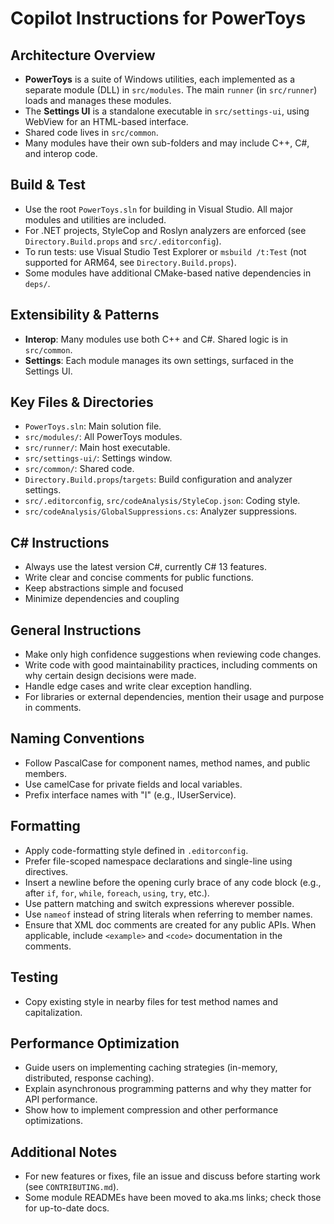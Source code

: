 # Copilot Instructions for PowerToys

## Architecture Overview

- **PowerToys** is a suite of Windows utilities, each implemented as a separate module (DLL) in `src/modules`. The main `runner` (in `src/runner`) loads and manages these modules.
- The **Settings UI** is a standalone executable in `src/settings-ui`, using WebView for an HTML-based interface.
- Shared code lives in `src/common`.
- Many modules have their own sub-folders and may include C++, C#, and interop code.

## Build & Test

- Use the root `PowerToys.sln` for building in Visual Studio. All major modules and utilities are included.
- For .NET projects, StyleCop and Roslyn analyzers are enforced (see `Directory.Build.props` and `src/.editorconfig`).
- To run tests: use Visual Studio Test Explorer or `msbuild /t:Test` (not supported for ARM64, see `Directory.Build.props`).
- Some modules have additional CMake-based native dependencies in `deps/`.

## Extensibility & Patterns

- **Interop**: Many modules use both C++ and C#. Shared logic is in `src/common`.
- **Settings**: Each module manages its own settings, surfaced in the Settings UI.

## Key Files & Directories

- `PowerToys.sln`: Main solution file.
- `src/modules/`: All PowerToys modules.
- `src/runner/`: Main host executable.
- `src/settings-ui/`: Settings window.
- `src/common/`: Shared code.
- `Directory.Build.props`/`targets`: Build configuration and analyzer settings.
- `src/.editorconfig`, `src/codeAnalysis/StyleCop.json`: Coding style.
- `src/codeAnalysis/GlobalSuppressions.cs`: Analyzer suppressions.

## C# Instructions

- Always use the latest version C#, currently C# 13 features.
- Write clear and concise comments for public functions.
- Keep abstractions simple and focused
- Minimize dependencies and coupling

## General Instructions

- Make only high confidence suggestions when reviewing code changes.
- Write code with good maintainability practices, including comments on why certain design decisions were made.
- Handle edge cases and write clear exception handling.
- For libraries or external dependencies, mention their usage and purpose in comments.

## Naming Conventions

- Follow PascalCase for component names, method names, and public members.
- Use camelCase for private fields and local variables.
- Prefix interface names with "I" (e.g., IUserService).

## Formatting

- Apply code-formatting style defined in `.editorconfig`.
- Prefer file-scoped namespace declarations and single-line using directives.
- Insert a newline before the opening curly brace of any code block (e.g., after `if`, `for`, `while`, `foreach`, `using`, `try`, etc.).
- Use pattern matching and switch expressions wherever possible.
- Use `nameof` instead of string literals when referring to member names.
- Ensure that XML doc comments are created for any public APIs. When applicable, include `<example>` and `<code>` documentation in the comments.

## Testing

- Copy existing style in nearby files for test method names and capitalization.

## Performance Optimization

- Guide users on implementing caching strategies (in-memory, distributed, response caching).
- Explain asynchronous programming patterns and why they matter for API performance.
- Show how to implement compression and other performance optimizations.

## Additional Notes

- For new features or fixes, file an issue and discuss before starting work (see `CONTRIBUTING.md`).
- Some module READMEs have been moved to aka.ms links; check those for up-to-date docs.
